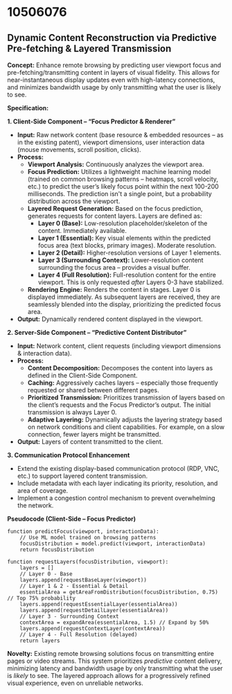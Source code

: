 # 10506076

## Dynamic Content Reconstruction via Predictive Pre-fetching & Layered Transmission

**Concept:**  Enhance remote browsing by predicting user viewport focus and pre-fetching/transmitting content in layers of visual fidelity. This allows for near-instantaneous display updates even with high-latency connections, and minimizes bandwidth usage by only transmitting what the user is likely to see.

**Specification:**

**1. Client-Side Component – “Focus Predictor & Renderer”**

*   **Input:** Raw network content (base resource & embedded resources – as in the existing patent), viewport dimensions, user interaction data (mouse movements, scroll position, clicks).
*   **Process:**
    *   **Viewport Analysis:** Continuously analyzes the viewport area.
    *   **Focus Prediction:**  Utilizes a lightweight machine learning model (trained on common browsing patterns – heatmaps, scroll velocity, etc.) to predict the user’s likely focus point within the next 100-200 milliseconds.  The prediction isn't a single point, but a probability distribution across the viewport.
    *   **Layered Request Generation:**  Based on the focus prediction, generates requests for content layers.  Layers are defined as:
        *   **Layer 0 (Base):**  Low-resolution placeholder/skeleton of the content.  Immediately available.
        *   **Layer 1 (Essential):**  Key visual elements within the predicted focus area (text blocks, primary images). Moderate resolution.
        *   **Layer 2 (Detail):** Higher-resolution versions of Layer 1 elements.
        *   **Layer 3 (Surrounding Context):**  Lower-resolution content surrounding the focus area – provides a visual buffer.
        *   **Layer 4 (Full Resolution):** Full-resolution content for the entire viewport.  This is only requested *after* Layers 0-3 have stabilized.
    *   **Rendering Engine:**  Renders the content in stages.  Layer 0 is displayed immediately.  As subsequent layers are received, they are seamlessly blended into the display, prioritizing the predicted focus area.
*   **Output:**  Dynamically rendered content displayed in the viewport.

**2. Server-Side Component – “Predictive Content Distributor”**

*   **Input:**  Network content, client requests (including viewport dimensions & interaction data).
*   **Process:**
    *   **Content Decomposition:** Decomposes the content into layers as defined in the Client-Side Component.
    *   **Caching:** Aggressively caches layers – especially those frequently requested or shared between different pages.
    *   **Prioritized Transmission:**  Prioritizes transmission of layers based on the client’s requests and the Focus Predictor’s output. The initial transmission is always Layer 0.
    *   **Adaptive Layering:**  Dynamically adjusts the layering strategy based on network conditions and client capabilities. For example, on a slow connection, fewer layers might be transmitted.
*   **Output:**  Layers of content transmitted to the client.

**3. Communication Protocol Enhancement**

*   Extend the existing display-based communication protocol (RDP, VNC, etc.) to support layered content transmission.
*   Include metadata with each layer indicating its priority, resolution, and area of coverage.
*   Implement a congestion control mechanism to prevent overwhelming the network.

**Pseudocode (Client-Side – Focus Predictor)**

```
function predictFocus(viewport, interactionData):
    // Use ML model trained on browsing patterns
    focusDistribution = model.predict(viewport, interactionData)
    return focusDistribution

function requestLayers(focusDistribution, viewport):
    layers = []
    // Layer 0 - Base
    layers.append(requestBaseLayer(viewport))
    // Layer 1 & 2 - Essential & Detail
    essentialArea = getAreaFromDistribution(focusDistribution, 0.75) // Top 75% probability
    layers.append(requestEssentialLayer(essentialArea))
    layers.append(requestDetailLayer(essentialArea))
    // Layer 3 - Surrounding Context
    contextArea = expandArea(essentialArea, 1.5) // Expand by 50%
    layers.append(requestContextLayer(contextArea))
    // Layer 4 - Full Resolution (delayed)
    return layers
```

**Novelty:**  Existing remote browsing solutions focus on transmitting entire pages or video streams. This system prioritizes *predictive* content delivery, minimizing latency and bandwidth usage by only transmitting what the user is *likely* to see.  The layered approach allows for a progressively refined visual experience, even on unreliable networks.